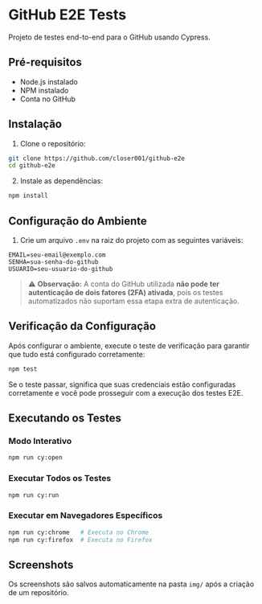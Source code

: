 # GitHub E2E Tests

Projeto de testes end-to-end para o GitHub usando Cypress.

## Pré-requisitos

- Node.js instalado
- NPM instalado
- Conta no GitHub

## Instalação

1. Clone o repositório:
```bash
git clone https://github.com/closer001/github-e2e
cd github-e2e
```

2. Instale as dependências:
```bash
npm install
```

## Configuração do Ambiente

1. Crie um arquivo `.env` na raiz do projeto com as seguintes variáveis:
```properties
EMAIL=seu-email@exemplo.com
SENHA=sua-senha-do-github
USUARIO=seu-usuario-do-github
```
> ⚠️ **Observação:** A conta do GitHub utilizada **não pode ter autenticação de dois fatores (2FA) ativada**, pois os testes automatizados não suportam essa etapa extra de autenticação. 

## Verificação da Configuração

Após configurar o ambiente, execute o teste de verificação para garantir que tudo está configurado corretamente:
```bash
npm test
```

Se o teste passar, significa que suas credenciais estão configuradas corretamente e você pode prosseguir com a execução dos testes E2E.

## Executando os Testes

### Modo Interativo
```bash
npm run cy:open
```

### Executar Todos os Testes
```bash
npm run cy:run
```


### Executar em Navegadores Específicos
```bash
npm run cy:chrome   # Executa no Chrome
npm run cy:firefox  # Executa no Firefox
```

## Screenshots

Os screenshots são salvos automaticamente na pasta `img/` após a criação de um repositório.
